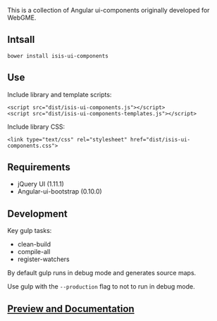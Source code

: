 This is a collection of Angular ui-components originally developed for WebGME.

## Intsall

```
bower install isis-ui-components
```

## Use

Include library and template scripts:

```
<script src="dist/isis-ui-components.js"></script>
<script src="dist/isis-ui-components-templates.js"></script>
```

Include library CSS:

```
<link type="text/css" rel="stylesheet" href="dist/isis-ui-components.css">
```

## Requirements

- jQuery UI (1.11.1)
- Angular-ui-bootstrap (0.10.0)


## Development

Key gulp tasks:

- clean-build
- compile-all
- register-watchers

By default gulp runs in debug mode and generates source maps.

Use gulp with the `--production` flag to not to run in debug mode.

## [Preview and Documentation](http://vu-isis.github.io/isis-ui-components/dist/docs/isis-ui-components-docs.html)

